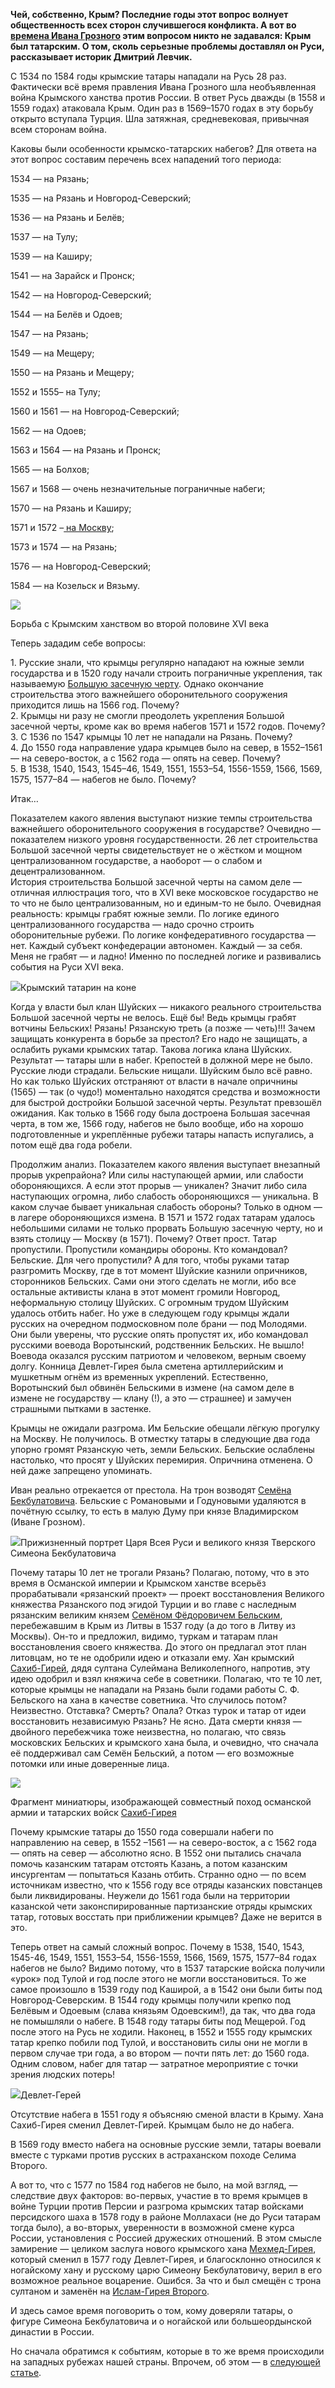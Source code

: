 **Чей, собственно, Крым? Последние годы этот вопрос волнует общественность всех сторон случившегося конфликта. А вот во [времена Ивана Грозного](https://discours.io/tags/ivan-groznyy) этим вопросом никто не задавался: Крым был татарским. О том, сколь серьезные проблемы доставлял он Руси, рассказывает историк Дмитрий Левчик.**  


С 1534 по 1584 годы крымские татары нападали на Русь 28 раз. Фактически всё время правления Ивана Грозного шла необъявленная война Крымского ханства против России. В ответ Русь дважды (в 1558 и 1559 годах) атаковала Крым. Один раз в 1569–1570 годах в эту борьбу открыто вступала Турция. Шла затяжная, средневековая, привычная всем сторонам война.

Каковы были особенности крымско-татарских набегов? Для ответа на этот вопрос составим перечень всех нападений того периода:

1534 — на Рязань;

1535 — на Рязань и Новгород-Северский;

1536 — на Рязань и Белёв;

1537 — на Тулу;

1539 — на Каширу;

1541 — на Зарайск и Пронск;

1542 — на Новгород-Северский;

1544 — на Белёв и Одоев;

1547 — на Рязань;

1549 — на Мещеру;

1550 — на Рязань и Мещеру;

1552 и 1555– на Тулу;

1560 и 1561 — на Новгород-Северский;

1562 — на Одоев;

1563 и 1564 — на Рязань и Пронск;

1565 — на Болхов;

1567 и 1568 — очень незначительные пограничные набеги;

1570 — на Рязань и Каширу;

1571 и 1572 –[ на Москву](https://ru.wikipedia.org/wiki/%D0%9A%D1%80%D1%8B%D0%BC%D1%81%D0%BA%D0%B8%D0%B9_%D0%BF%D0%BE%D1%85%D0%BE%D0%B4_%D0%BD%D0%B0_%D0%9C%D0%BE%D1%81%D0%BA%D0%B2%D1%83_\(1571\));

1573 и 1574 — на Рязань;

1576 — на Новгород-Северский;

1584 — на Козельск и Вязьму.

![](https://assets.discours.io/unsafe/900x/production/image/844661b0-a54d-11e8-bfc7-9b5979ddfe3f.jpeg)

Борьба с Крымским ханством во второй половине XVI века

Теперь зададим себе вопросы: 

1\. Русские знали, что крымцы регулярно нападают на южные земли государства и в 1520 году начали строить пограничные укрепления, так называемую [Большую засечную черту](https://ru.wikipedia.org/wiki/%D0%97%D0%B0%D1%81%D0%B5%D1%87%D0%BD%D0%B0%D1%8F_%D1%87%D0%B5%D1%80%D1%82%D0%B0). Однако окончание строительства этого важнейшего оборонительного сооружения приходится лишь на 1566 год. Почему?  
2\. Крымцы ни разу не смогли преодолеть укрепления Большой засечной черты, кроме как во время набегов 1571 и 1572 годов. Почему?  
3\. С 1536 по 1547 крымцы 10 лет не нападали на Рязань. Почему?  
4\. До 1550 года направление удара крымцев было на север, в 1552–1561 — на северо-восток, а с 1562 года — опять на север. Почему?  
5\. В 1538, 1540, 1543, 1545–46, 1549, 1551, 1553–54, 1556-1559, 1566, 1569, 1575, 1577–84 — набегов не было. Почему?

Итак… 

Показателем какого явления выступают низкие темпы строительства важнейшего оборонительного сооружения в государстве? Очевидно — показателем низкого уровня государственности. 26 лет строительства Большой засечной черты свидетельствует не о жёстком и мощном централизованном государстве, а наоборот — о слабом и децентрализованном.   
История строительства Большой засечной черты на самом деле — отличная иллюстрация того, что в XVI веке московское государство не то что не было централизованным, но и единым-то не было. Очевидная реальность: крымцы грабят южные земли. По логике единого централизованного государства — надо срочно строить оборонительные рубежи. По логике конфедеративного государства — нет. Каждый субъект конфедерации автономен. Каждый — за себя. Меня не грабят — и ладно! Именно по последней логике и развивались события на Руси XVI века.

![](https://assets.discours.io/unsafe/900x/production/image/b6576490-4c0c-11e9-b964-11a2c405b238.jpeg)Крымский татарин на коне

Когда у власти был клан Шуйских — никакого реального строительства Большой засечной черты не велось. Ещё бы! Ведь крымцы грабят вотчины Бельских! Рязань! Рязанскую треть (а позже — четь)!!! Зачем защищать конкурента в борьбе за престол? Его надо не защищать, а ослабить руками крымских татар. Такова логика клана Шуйских. Результат — татары шли в набег. Крепостей в должной мере не было. Русские люди страдали. Бельские нищали. Шуйским было всё равно. Но как только Шуйских отстраняют от власти в начале опричнины (1565) — так (о чудо!) моментально находятся средства и возможности для быстрой достройки Большой засечной черты. Результат превзошёл ожидания. Как только в 1566 году была достроена Большая засечная черта, в том же, 1566 году, набегов не было вообще, ибо на хорошо подготовленные и укреплённые рубежи татары напасть испугались, а потом ещё два года робели.

Продолжим анализ. Показателем какого явления выступает внезапный прорыв укрепрайона? Или силы наступающей армии, или слабости обороняющихся. А если этот прорыв — уникален? Значит либо сила наступающих огромна, либо слабость обороняющихся — уникальна. В каком случае бывает уникальная слабость обороны? Только в одном — в лагере обороняющихся измена. В 1571 и 1572 годах татарам удалось небольшими силами не только прорвать Большую засечную черту, но и взять столицу — Москву (в 1571). Почему? Ответ прост. Татар пропустили. Пропустили командиры обороны. Кто командовал? Бельские. Для чего пропустили? А для того, чтобы руками татар разгромить Москву, где в тот момент Шуйские казнили опричников, сторонников Бельских. Сами они этого сделать не могли, ибо все остальные активисты клана в этот момент громили Новгород, неформальную столицу Шуйских. С огромным трудом Шуйским удалось отбить набег. Но уже в следующем году крымцы ждали русских на очередном подмосковном поле брани — под Молодями. Они были уверены, что русские опять пропустят их, ибо командовал русскими воевода Воротынский, родственник Бельских. Не вышло! Воевода оказался русским патриотом и человеком, верным своему долгу. Конница Девлет-Гирея была сметена артиллерийским и мушкетным огнём из временных укреплений. Естественно, Воротынский был обвинён Бельскими в измене (на самом деле в измене не государству — клану (!), а это — страшнее) и замучен страшными пытками в застенке.

Крымцы не ожидали разгрома. Им Бельские обещали лёгкую прогулку на Москву. Не получилось. В отместку татары в следующие два года упорно громят Рязанскую четь, земли Бельских. Бельские ослаблены настолько, что просят у Шуйских перемирия. Опричнина отменена. О ней даже запрещено упоминать.

Иван реально отрекается от престола. На трон возводят [Семёна Бекбулатовича](https://ru.wikipedia.org/wiki/%D0%A1%D0%B8%D0%BC%D0%B5%D0%BE%D0%BD_%D0%91%D0%B5%D0%BA%D0%B1%D1%83%D0%BB%D0%B0%D1%82%D0%BE%D0%B2%D0%B8%D1%87). Бельские с Романовыми и Годуновыми удаляются в почётную ссылку, то есть в малую Думу при князе Владимирском (Иване Грозном).

![](https://assets.discours.io/unsafe/900x/production/image/0baaeb20-4c0c-11e9-b964-11a2c405b238.jpeg)Прижизненный портрет Царя Всея Руси и великого князя Тверского Симеона Бекбулатовича

Почему татары 10 лет не трогали Рязань? Полагаю, потому, что в это время в Османской империи и Крымском ханстве всерьёз прорабатывали «рязанский проект» — проект восстановления Великого княжества Рязанского под эгидой Турции и во главе с наследным рязанским великим князем [Семёном Фёдоровичем Бельским](https://ru.wikipedia.org/wiki/%D0%91%D0%B5%D0%BB%D1%8C%D1%81%D0%BA%D0%B8%D0%B9,_%D0%A1%D0%B5%D0%BC%D1%91%D0%BD_%D0%A4%D1%91%D0%B4%D0%BE%D1%80%D0%BE%D0%B2%D0%B8%D1%87), перебежавшим в Крым из Литвы в 1537 году (а до того в Литву из Москвы). Он-то и предложил, видимо, туркам и татарам план восстановления своего княжества. До этого он предлагал этот план литовцам, но те не одобрили идею и отказали ему. Хан крымский [Сахиб-Гирей](https://ru.wikipedia.org/wiki/%D0%A1%D0%B0%D1%85%D0%B8%D0%B1_I_%D0%93%D0%B5%D1%80%D0%B0%D0%B9), дядя султана Сулеймана Великолепного, напротив, эту идею одобрил и взял княжича себе в советники. Полагаю, что те 10 лет, которые крымцы не нападали на Рязань были годами работы С. Ф. Бельского на хана в качестве советника. Что случилось потом? Неизвестно. Отставка? Смерть? Опала? Отказ турок и татар от идеи восстановить независимую Рязань? Не ясно. Дата смерти князя — двойного перебежчика тоже неизвестна, но полагаю, что связь московских Бельских и крымского хана была, и очевидно, что сначала её поддерживал сам Семён Бельский, а потом — его возможные потомки или иные доверенные лица.

![](https://assets.discours.io/unsafe/900x/production/image/85876d30-a54d-11e8-bfc7-9b5979ddfe3f.jpeg)

Фрагмент миниатюры, изображающей совместный поход османской армии и татарских войск [Сахиб-Гирея](https://ok.ru/group53417776447743/topic/65930441851135)

Почему крымские татары до 1550 года совершали набеги по направлению на север, в 1552 –1561 — на северо-восток, а с 1562 года — опять на север — абсолютно ясно. В 1552 они пытались сначала помочь казанским татарам отстоять Казань, а потом казанским инсургентам — попытаться Казань отбить. Странно одно — по всем источникам известно, что к 1556 году все отряды казанских повстанцев были ликвидированы. Неужели до 1561 года были на территории казанской чети законспирированные партизанские отряды крымских татар, готовых восстать при приближении крымцев? Даже не верится в это.

Теперь ответ на самый сложный вопрос. Почему в 1538, 1540, 1543, 1545-46, 1549, 1551, 1553–54, 1556-1559, 1566, 1569, 1575, 1577–84 годах набегов не было? Видимо потому, что в 1537 татарские войска получили «урок» под Тулой и год после этого не могли восстановиться. То же самое произошло в 1539 году под Каширой, а в 1542 они были биты под Новгород-Северским. В 1544 году крымцы получили крепко под Белёвым и Одоевым (слава князьям Одоевским!), да так, что два года не помышляли о набеге. В 1548 году татары биты под Мещерой. Год после этого на Русь не ходили. Наконец, в 1552 и 1555 году крымских татар крепко побили под Тулой, и восстановить силы они не могли в первом случае три года, а во втором — почти пять лет: до 1560 года. Одним словом, набег для татар — затратное мероприятие с точки зрения людских потерь!

![](https://assets.discours.io/unsafe/900x/production/image/a1a9d050-4c0c-11e9-b964-11a2c405b238.jpg)Девлет-Герей

Отсутствие набега в 1551 году я объясняю сменой власти в Крыму. Хана Сахиб-Гирея сменил Девлет-Гирей. Крымцам было не до набега. 

В 1569 году вместо набега на основные русские земли, татары воевали вместе с турками против русских в астраханском походе Селима Второго. 

А вот то, что с 1577 по 1584 год набегов не было, на мой взгляд, — следствие двух факторов: во-первых, участие в то время крымцев в войне Турции против Персии и разгрома крымских татар войсками персидского шаха в 1578 году в районе Моллахаси (не до Руси татарам тогда было), а во-вторых, уверенности в возможной смене курса России, установления с Россией дружеских отношений. В этом смысле замирение — целиком заслуга нового крымского хана [Мехмед-Гирея](https://ru.wikipedia.org/wiki/%D0%9C%D0%B5%D1%85%D0%BC%D0%B5%D0%B4_II_%D0%93%D0%B5%D1%80%D0%B0%D0%B9), который сменил в 1577 году Девлет-Гирея, и благосклонно относился к ногайскому хану и русскому царю Симеону Бекбулатовичу, верил в его возможное реальное воцарение. Ошибся. За что и был смещён с трона султаном и заменён на [Ислам-Гирея Второго](https://ru.wikipedia.org/wiki/%D0%98%D1%81%D0%BB%D1%8F%D0%BC_II_%D0%93%D0%B5%D1%80%D0%B0%D0%B9).

И здесь самое время поговорить о том, кому доверяли татары, о фигуре Симеона Бекбулатовича и о ногайской или большеордынской династии в России.

Но сначала обратимся к событиям, которые в то же время происходили на западных рубежах нашей страны. Впрочем, об этом — в [следующей статье](https://discours.io/articles/social/krestovyy-pohod-protiv-krestonostsev).
